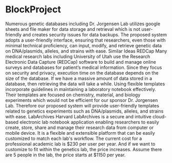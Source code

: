# BlockProject

Numerous genetic databases including Dr. Jorgensen Lab utilizes google sheets and file maker
for data storage and retrieval which is not user-friendly and creates security issues for data
backups. The proposed system adopts a user-friendly interface, ensuring that researchers, even
those with minimal technical proficiency, can input, modify, and retrieve genetic data on
DNA/plasmids, alleles, and strains with ease. Similar Ideas REDCap Many medical research
labs including University of Utah use the Research Electronic Data Capture (REDCap) software
to build and manage online surveys and databases for patient’s medical information. Since they
focus on security and privacy, execution time on the database depends on the size of the
database. If we have a massive amount of data stored in a database, then retrieving the data
will take a while. Using flexible templates incorporate guidelines in maintaining
a laboratory notebook effectively. Their templates are focused on chemistry, material, and
biology experiments which would not be efficient for our sponsor Dr. Jorgensen Lab. Therefore
our proposed system will provide user-friendly templates related to genetics experiments such
as DNA/plasmids, alleles, and strains with ease. LabArchives Harvard LabArchives is a secure
and intuitive cloud-based electronic lab notebook application enabling researchers to easily
create, store, share and manage their research data from computer or mobile device. It is a
flexible and extensible platform that can be easily customized to match each lab's workflow. The
current cost for a professional academic lab is $230 per user per year. And if we want to
customize to fit within the genetics lab, the price increases. Assume there are 5 people in the
lab, the price starts at $1150 per year.
